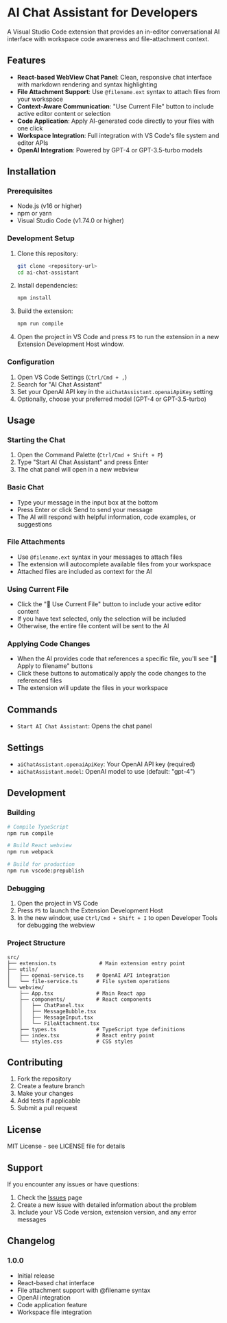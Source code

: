 # AI Chat Assistant for Developers

A Visual Studio Code extension that provides an in-editor conversational AI interface with workspace code awareness and file-attachment context.

## Features

- **React-based WebView Chat Panel**: Clean, responsive chat interface with markdown rendering and syntax highlighting
- **File Attachment Support**: Use `@filename.ext` syntax to attach files from your workspace
- **Context-Aware Communication**: "Use Current File" button to include active editor content or selection
- **Code Application**: Apply AI-generated code directly to your files with one click
- **Workspace Integration**: Full integration with VS Code's file system and editor APIs
- **OpenAI Integration**: Powered by GPT-4 or GPT-3.5-turbo models

## Installation

### Prerequisites

- Node.js (v16 or higher)
- npm or yarn
- Visual Studio Code (v1.74.0 or higher)

### Development Setup

1. Clone this repository:
   ``` bash
   git clone <repository-url>
   cd ai-chat-assistant
   ```

2. Install dependencies:
   ``` bash
   npm install
   ```

3. Build the extension:
   ``` bash
   npm run compile
   ```

4. Open the project in VS Code and press `F5` to run the extension in a new Extension Development Host window.

### Configuration

1. Open VS Code Settings (`Ctrl/Cmd + ,`)
2. Search for "AI Chat Assistant"
3. Set your OpenAI API key in the `aiChatAssistant.openaiApiKey` setting
4. Optionally, choose your preferred model (GPT-4 or GPT-3.5-turbo)

## Usage

### Starting the Chat

1. Open the Command Palette (`Ctrl/Cmd + Shift + P`)
2. Type "Start AI Chat Assistant" and press Enter
3. The chat panel will open in a new webview

### Basic Chat

- Type your message in the input box at the bottom
- Press Enter or click Send to send your message
- The AI will respond with helpful information, code examples, or suggestions

### File Attachments

- Use `@filename.ext` syntax in your messages to attach files
- The extension will autocomplete available files from your workspace
- Attached files are included as context for the AI

### Using Current File

- Click the "📄 Use Current File" button to include your active editor content
- If you have text selected, only the selection will be included
- Otherwise, the entire file content will be sent to the AI

### Applying Code Changes

- When the AI provides code that references a specific file, you'll see "💾 Apply to filename" buttons
- Click these buttons to automatically apply the code changes to the referenced files
- The extension will update the files in your workspace

## Commands

- `Start AI Chat Assistant`: Opens the chat panel

## Settings

- `aiChatAssistant.openaiApiKey`: Your OpenAI API key (required)
- `aiChatAssistant.model`: OpenAI model to use (default: "gpt-4")

## Development

### Building

``` bash
# Compile TypeScript
npm run compile

# Build React webview
npm run webpack

# Build for production
npm run vscode:prepublish
```

### Debugging

1. Open the project in VS Code
2. Press `F5` to launch the Extension Development Host
3. In the new window, use `Ctrl/Cmd + Shift + I` to open Developer Tools for debugging the webview

### Project Structure

```
src/
├── extension.ts              # Main extension entry point
├── utils/
│   ├── openai-service.ts    # OpenAI API integration
│   └── file-service.ts      # File system operations
└── webview/
    ├── App.tsx              # Main React app
    ├── components/          # React components
    │   ├── ChatPanel.tsx
    │   ├── MessageBubble.tsx
    │   ├── MessageInput.tsx
    │   └── FileAttachment.tsx
    ├── types.ts             # TypeScript type definitions
    ├── index.tsx            # React entry point
    └── styles.css           # CSS styles
```

## Contributing

1. Fork the repository
2. Create a feature branch
3. Make your changes
4. Add tests if applicable
5. Submit a pull request

## License

MIT License - see LICENSE file for details

## Support

If you encounter any issues or have questions:

1. Check the [Issues](https://github.com/your-repo/issues) page
2. Create a new issue with detailed information about the problem
3. Include your VS Code version, extension version, and any error messages

## Changelog

### 1.0.0

- Initial release
- React-based chat interface
- File attachment support with @filename syntax
- OpenAI integration
- Code application feature
- Workspace file integration
